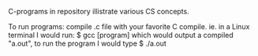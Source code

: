 C-programs in repository illistrate various CS concepts.

To run programs: compile .c file with your favorite C compile.
  ie. in a Linux terminal I would run: $ gcc [program]
    which would output a compiled "a.out", to run the program I would type $ ./a.out

